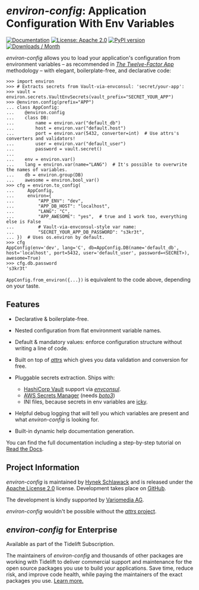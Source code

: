 # *environ-config*: Application Configuration With Env Variables

[![Documentation](https://img.shields.io/badge/Docs-Read%20The%20Docs-black)](https://environ-config.readthedocs.io/)
[![License: Apache 2.0](https://img.shields.io/badge/license-Apache--2.0-C06524)](https://github.com/hynek/environ-config/blob/main/LICENSE)
[![PyPI version](https://img.shields.io/pypi/v/environ-config)](https://pypi.org/project/environ-config/)
[![Downloads / Month](https://static.pepy.tech/personalized-badge/environ-config?period=month&units=international_system&left_color=grey&right_color=blue&left_text=Downloads%20/%20Month)](https://pepy.tech/project/environ-config)

<!-- teaser-begin -->

*environ-config* allows you to load your application's configuration from environment variables – as recommended in [*The Twelve-Factor App*](https://12factor.net/config) methodology – with elegant, boilerplate-free, and declarative code:

```pycon
>>> import environ
>>> # Extracts secrets from Vault-via-envconsul: 'secret/your-app':
>>> vault = environ.secrets.VaultEnvSecrets(vault_prefix="SECRET_YOUR_APP")
>>> @environ.config(prefix="APP")
... class AppConfig:
...    @environ.config
...    class DB:
...        name = environ.var("default_db")
...        host = environ.var("default.host")
...        port = environ.var(5432, converter=int)  # Use attrs's converters and validators!
...        user = environ.var("default_user")
...        password = vault.secret()
...
...    env = environ.var()
...    lang = environ.var(name="LANG")  # It's possible to overwrite the names of variables.
...    db = environ.group(DB)
...    awesome = environ.bool_var()
>>> cfg = environ.to_config(
...     AppConfig,
...     environ={
...         "APP_ENV": "dev",
...         "APP_DB_HOST": "localhost",
...         "LANG": "C",
...         "APP_AWESOME": "yes",  # true and 1 work too, everything else is False
...         # Vault-via-envconsul-style var name:
...         "SECRET_YOUR_APP_DB_PASSWORD": "s3kr3t",
... })  # Uses os.environ by default.
>>> cfg
AppConfig(env='dev', lang='C', db=AppConfig.DB(name='default_db', host='localhost', port=5432, user='default_user', password=<SECRET>), awesome=True)
>>> cfg.db.password
's3kr3t'

```

`AppConfig.from_environ({...})` is equivalent to the code above, depending on your taste.


## Features

- Declarative & boilerplate-free.

- Nested configuration from flat environment variable names.

- Default & mandatory values: enforce configuration structure without writing a line of code.

- Built on top of [*attrs*](https://www.attrs.org/) which gives you data validation and conversion for free.

- Pluggable secrets extraction.
  Ships with:

  - [HashiCorp Vault](https://www.vaultproject.io) support via [*envconsul*](https://github.com/hashicorp/envconsul).
  - [AWS Secrets Manager](https://aws.amazon.com/secrets-manager/) (needs [*boto3*](https://pypi.org/project/boto3/))
  - INI files, because secrets in env variables are [icky](https://blog.diogomonica.com//2017/03/27/why-you-shouldnt-use-env-variables-for-secret-data/).

- Helpful debug logging that will tell you which variables are present and what *environ-config* is looking for.

- Built-in dynamic help documentation generation.

<!-- teaser-end -->

You can find the full documentation including a step-by-step tutorial on [Read the Docs](https://environ-config.readthedocs.io/).


## Project Information

*environ-config* is maintained by [Hynek Schlawack](https://hynek.me/) and is released under the [Apache License 2.0](https://github.com/hynek/environ-config/blob/main/LICENSE) license.
Development takes place on [GitHub](https://github.com/hynek/environ-config).

The development is kindly supported by [Variomedia AG](https://www.variomedia.de/).

*environ-config* wouldn't be possible without the [*attrs* project](https://www.attrs.org).


## *environ-config* for Enterprise

Available as part of the Tidelift Subscription.

The maintainers of *environ-config* and thousands of other packages are working with Tidelift to deliver commercial support and maintenance for the open source packages you use to build your applications. Save time, reduce risk, and improve code health, while paying the maintainers of the exact packages you use. [Learn more.](https://tidelift.com/subscription/pkg/pypi-environ-config?utm_source=pypi-environ-config&utm_medium=pypi)
